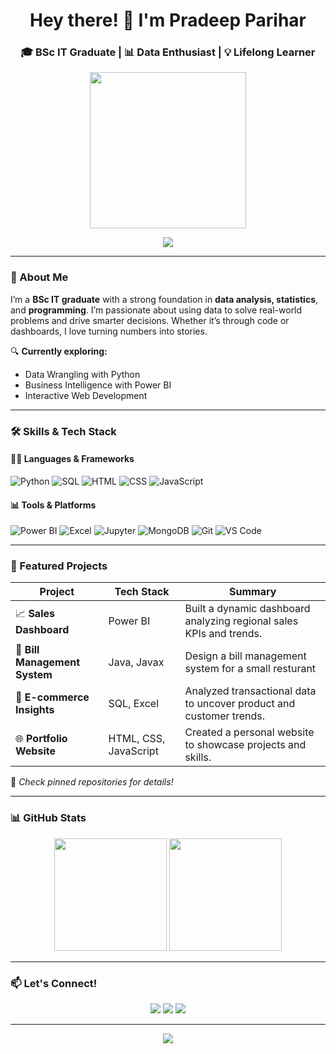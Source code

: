 <!-- Profile Header -->
<h1 align="center">Hey there! 👋 I'm Pradeep Parihar</h1>
<h3 align="center">🎓 BSc IT Graduate | 📊 Data Enthusiast | 💡 Lifelong Learner</h3>
<p align="center">
  <img src="https://media.giphy.com/media/LMcB8XospGZO8UQq87/giphy.gif" width="250" />
</p>
<p align="center">
  <img src="https://readme-typing-svg.herokuapp.com?font=Fira+Code&duration=3000&pause=1000&center=true&vCenter=true&width=500&lines=Aspiring+Data+Analyst;Python+%7C+SQL+%7C+Power+BI+%7C+Excel;Turning+Data+Into+Insights;Always+learning+new+things+🚀" />
</p>

---

### 🌟 About Me

I’m a **BSc IT graduate** with a strong foundation in **data analysis, statistics**, and **programming**. I’m passionate about using data to solve real-world problems and drive smarter decisions. Whether it’s through code or dashboards, I love turning numbers into stories.

🔍 **Currently exploring:**  
- Data Wrangling with Python  
- Business Intelligence with Power BI  
- Interactive Web Development

---

### 🛠️ Skills & Tech Stack

#### 👨‍💻 Languages & Frameworks
![Python](https://img.shields.io/badge/-Python-3776AB?style=flat&logo=python&logoColor=white)
![SQL](https://img.shields.io/badge/-SQL-4479A1?style=flat&logo=mysql&logoColor=white)
![HTML](https://img.shields.io/badge/-HTML5-E34F26?style=flat&logo=html5&logoColor=white)
![CSS](https://img.shields.io/badge/-CSS3-1572B6?style=flat&logo=css3&logoColor=white)
![JavaScript](https://img.shields.io/badge/-JavaScript-F7DF1E?style=flat&logo=javascript&logoColor=black)

#### 📊 Tools & Platforms
![Power BI](https://img.shields.io/badge/-Power%20BI-F2C811?style=flat&logo=powerbi&logoColor=black)
![Excel](https://img.shields.io/badge/-Excel-217346?style=flat&logo=microsoft-excel&logoColor=white)
![Jupyter](https://img.shields.io/badge/-Jupyter-F37626?style=flat&logo=jupyter&logoColor=white)
![MongoDB](https://img.shields.io/badge/-MongoDB-47A248?style=flat&logo=mongodb&logoColor=white)
![Git](https://img.shields.io/badge/-Git-F05032?style=flat&logo=git&logoColor=white)
![VS Code](https://img.shields.io/badge/-VSCode-007ACC?style=flat&logo=visual-studio-code&logoColor=white)

---

### 📂 Featured Projects

| Project | Tech Stack | Summary |
|--------|------------|---------|
| 📈 **Sales Dashboard** | Power BI | Built a dynamic dashboard analyzing regional sales KPIs and trends. |
| 🧠 **Bill Management System** | Java, Javax| Design a bill management system for a small resturant |
| 🛒 **E-commerce Insights** | SQL, Excel | Analyzed transactional data to uncover product and customer trends. |
| 🌐 **Portfolio Website** | HTML, CSS, JavaScript | Created a personal website to showcase projects and skills. |

🔗 *Check pinned repositories for details!*

---

### 📊 GitHub Stats

<p align="center">
  <img src="https://github-readme-stats.vercel.app/api?username=your-github-username&show_icons=true&theme=tokyonight&hide_border=false&count_private=true" height="180"/>
  <img src="https://github-readme-streak-stats.herokuapp.com/?user=your-github-username&theme=tokyonight&hide_border=false" height="180"/>
</p>

---

### 📫 Let's Connect!

<p align="center">
  <a href="mailto:Pradeepparihar471@outlook.com"><img src="https://img.shields.io/badge/Gmail-D14836?style=for-the-badge&logo=gmail&logoColor=white" /></a>
  <a href="linkedin.com/in/pradeepparihar3030" target="_blank"><img src="https://img.shields.io/badge/LinkedIn-0A66C2?style=for-the-badge&logo=linkedin&logoColor=white" /></a>
  <a href="https://your-portfolio-link.com" target="_blank"><img src="https://img.shields.io/badge/Portfolio-12100E?style=for-the-badge&logo=vercel&logoColor=white" /></a>
</p>

---

<p align="center">
  <img src="https://quotes-github-readme.vercel.app/api?type=horizontal&theme=tokyonight" />
</p>

